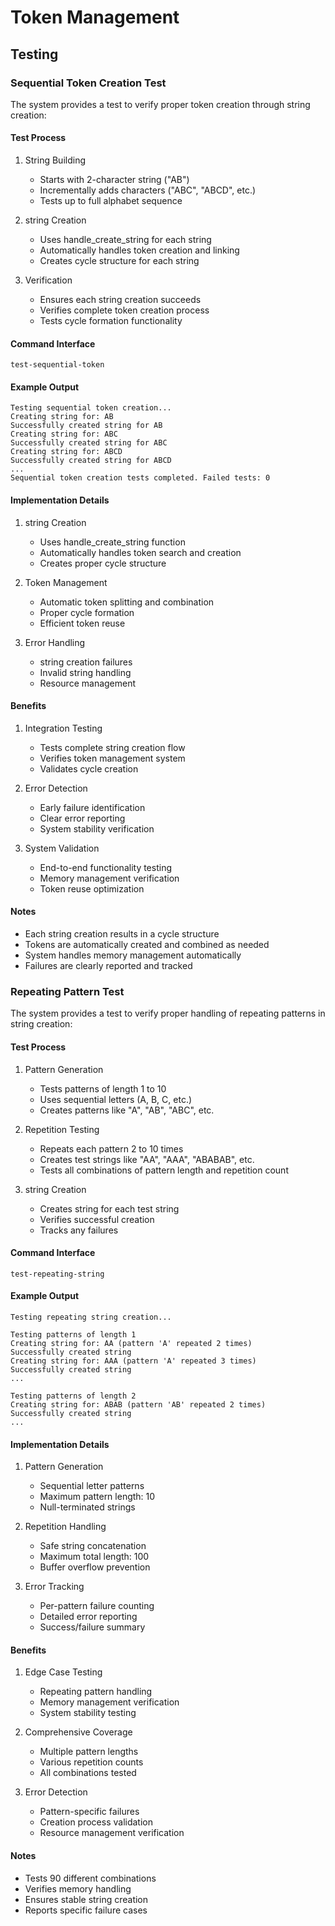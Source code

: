 # Token Management

## Testing

### Sequential Token Creation Test
The system provides a test to verify proper token creation through string creation:

#### Test Process
1. String Building
   - Starts with 2-character string ("AB")
   - Incrementally adds characters ("ABC", "ABCD", etc.)
   - Tests up to full alphabet sequence

2. string Creation
   - Uses handle_create_string for each string
   - Automatically handles token creation and linking
   - Creates cycle structure for each string

3. Verification
   - Ensures each string creation succeeds
   - Verifies complete token creation process
   - Tests cycle formation functionality

#### Command Interface
```shell
test-sequential-token
```

#### Example Output
```
Testing sequential token creation...
Creating string for: AB
Successfully created string for AB
Creating string for: ABC
Successfully created string for ABC
Creating string for: ABCD
Successfully created string for ABCD
...
Sequential token creation tests completed. Failed tests: 0
```

#### Implementation Details
1. string Creation
   - Uses handle_create_string function
   - Automatically handles token search and creation
   - Creates proper cycle structure

2. Token Management
   - Automatic token splitting and combination
   - Proper cycle formation
   - Efficient token reuse

3. Error Handling
   - string creation failures
   - Invalid string handling
   - Resource management

#### Benefits
1. Integration Testing
   - Tests complete string creation flow
   - Verifies token management system
   - Validates cycle creation

2. Error Detection
   - Early failure identification
   - Clear error reporting
   - System stability verification

3. System Validation
   - End-to-end functionality testing
   - Memory management verification
   - Token reuse optimization

#### Notes
- Each string creation results in a cycle structure
- Tokens are automatically created and combined as needed
- System handles memory management automatically
- Failures are clearly reported and tracked 

### Repeating Pattern Test
The system provides a test to verify proper handling of repeating patterns in string creation:

#### Test Process
1. Pattern Generation
   - Tests patterns of length 1 to 10
   - Uses sequential letters (A, B, C, etc.)
   - Creates patterns like "A", "AB", "ABC", etc.

2. Repetition Testing
   - Repeats each pattern 2 to 10 times
   - Creates test strings like "AA", "AAA", "ABABAB", etc.
   - Tests all combinations of pattern length and repetition count

3. string Creation
   - Creates string for each test string
   - Verifies successful creation
   - Tracks any failures

#### Command Interface
```shell
test-repeating-string
```

#### Example Output
```
Testing repeating string creation...

Testing patterns of length 1
Creating string for: AA (pattern 'A' repeated 2 times)
Successfully created string
Creating string for: AAA (pattern 'A' repeated 3 times)
Successfully created string
...

Testing patterns of length 2
Creating string for: ABAB (pattern 'AB' repeated 2 times)
Successfully created string
...
```

#### Implementation Details
1. Pattern Generation
   - Sequential letter patterns
   - Maximum pattern length: 10
   - Null-terminated strings

2. Repetition Handling
   - Safe string concatenation
   - Maximum total length: 100
   - Buffer overflow prevention

3. Error Tracking
   - Per-pattern failure counting
   - Detailed error reporting
   - Success/failure summary

#### Benefits
1. Edge Case Testing
   - Repeating pattern handling
   - Memory management verification
   - System stability testing

2. Comprehensive Coverage
   - Multiple pattern lengths
   - Various repetition counts
   - All combinations tested

3. Error Detection
   - Pattern-specific failures
   - Creation process validation
   - Resource management verification

#### Notes
- Tests 90 different combinations
- Verifies memory handling
- Ensures stable string creation
- Reports specific failure cases 